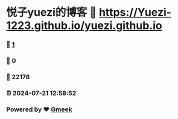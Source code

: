 # 悦子yuezi的博客 :link: https://Yuezi-1223.github.io/yuezi.github.io 
### :page_facing_up: [1](https://Yuezi-1223.github.io/yuezi.github.io/tag.html) 
### :speech_balloon: 0 
### :hibiscus: 22178 
### :alarm_clock: 2024-07-21 12:58:52 
### Powered by :heart: [Gmeek](https://github.com/Meekdai/Gmeek)
